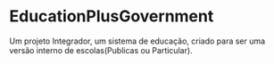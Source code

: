 # EducationPlusGovernment
Um projeto Integrador, um sistema de educação, criado para ser uma versão interno de escolas(Publicas ou Particular).
